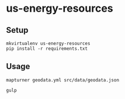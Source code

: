 # us-energy-resources

## Setup

```
mkvirtualenv us-energy-resources
pip install -r requirements.txt
```

## Usage

```
mapturner geodata.yml src/data/geodata.json
```

```
gulp
```
